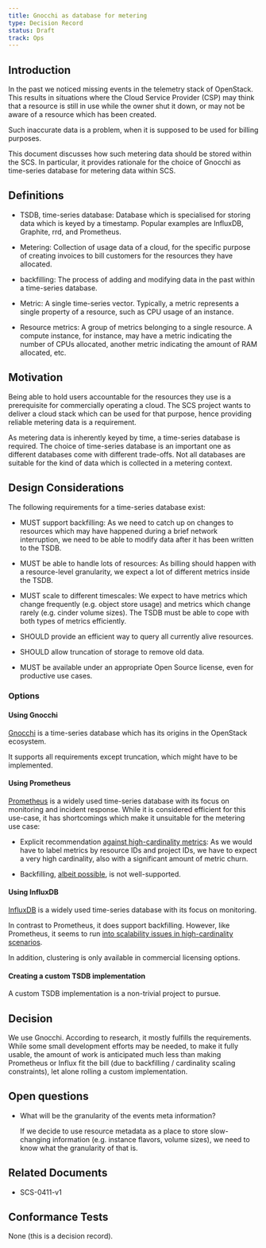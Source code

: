 ```yaml
---
title: Gnocchi as database for metering
type: Decision Record
status: Draft
track: Ops
---
```


<!-- This file uses semantic linebreaks. See <https://sembr.org/> for more info. -->

## Introduction

In the past we noticed missing events in the telemetry stack of OpenStack.
This results in situations where the Cloud Service Provider (CSP)
may think that a resource is still in use while the owner shut it down,
or may not be aware of a resource which has been created.

Such inaccurate data is a problem,
when it is supposed to be used for billing purposes.

This document discusses how such metering data should be stored
within the SCS.
In particular,
it provides rationale for the choice of Gnocchi
as time-series database for metering data
within SCS.

## Definitions

- TSDB, time-series database:
  Database which is specialised for storing data which is keyed by a timestamp.
  Popular examples are InfluxDB, Graphite, rrd, and Prometheus.

- Metering:
  Collection of usage data of a cloud,
  for the specific purpose of creating invoices
  to bill customers for the resources they have allocated.

- backfilling:
  The process of adding and modifying data in the past
  within a time-series database.

- Metric:
  A single time-series vector.
  Typically, a metric represents a single property of a resource,
  such as CPU usage of an instance.

- Resource metrics:
  A group of metrics belonging to a single resource.
  A compute instance, for instance,
  may have a metric indicating the number of CPUs allocated,
  another metric indicating the amount of RAM allocated,
  etc.

## Motivation

Being able to hold users accountable
for the resources they use
is a prerequisite for commercially operating a cloud.
The SCS project wants to deliver a cloud stack
which can be used for that purpose,
hence providing reliable metering data is a requirement.

As metering data is inherently keyed by time,
a time-series database is required.
The choice of time-series database is an important one
as different databases come with different trade-offs.
Not all databases are suitable for the kind of data
which is collected in a metering context.

## Design Considerations

The following requirements for a time-series database exist:

- MUST support backfilling:
  As we need to catch up on changes to resources
  which may have happened during a brief network interruption,
  we need to be able to modify data after it has been written to the TSDB.

- MUST be able to handle lots of resources:
  As billing should happen with a resource-level granularity,
  we expect a lot of different metrics inside the TSDB.

- MUST scale to different timescales:
  We expect to have metrics which change frequently (e.g. object store usage)
  and metrics which change rarely (e.g. cinder volume sizes).
  The TSDB must be able to cope with both types of metrics efficiently.

- SHOULD provide an efficient way to query all currently alive resources.

- SHOULD allow truncation of storage to remove old data.

- MUST be available under an appropriate Open Source license,
  even for productive use cases.

### Options

#### Using Gnocchi

[Gnocchi](https://gnocchi.osci.io/) is a time-series database
which has its origins in the OpenStack ecosystem.

It supports all requirements except truncation,
which might have to be implemented.

#### Using Prometheus

[Prometheus](https://prometheus.io) is a widely used time-series database
with its focus on monitoring and incident response.
While it is considered efficient for this use-case,
it has shortcomings which make it unsuitable for the metering use case:

- Explicit recommendation [against high-cardinality metrics](https://prometheus.io/docs/practices/instrumentation/#do-not-overuse-labels):
  As we would have to label metrics by resource IDs and project IDs,
  we have to expect a very high cardinality,
  also with a significant amount of metric churn.

- Backfilling, [albeit possible](https://prometheus.io/docs/prometheus/latest/storage/#backfilling-from-openmetrics-format), is not well-supported.

#### Using InfluxDB

[InfluxDB](https://www.influxdata.com/) is a widely used time-series database
with its focus on monitoring.

In contrast to Prometheus, it does support backfilling.
However, like Prometheus,
it seems to run [into scalability issues in high-cardinality scenarios](https://docs.influxdata.com/influxdb/cloud/write-data/best-practices/resolve-high-cardinality/).

In addition,
clustering is only available in commercial licensing options.

#### Creating a custom TSDB implementation

A custom TSDB implementation
is a non-trivial project to pursue.

## Decision

We use Gnocchi.
According to research,
it mostly fulfills the requirements.
While some small development efforts may be needed,
to make it fully usable,
the amount of work is anticipated much less
than making Prometheus or Influx fit the bill
(due to backfilling / cardinality scaling constraints),
let alone rolling a custom implementation.

## Open questions

- What will be the granularity of the events meta information?

  If we decide to use resource metadata
  as a place to store slow-changing information
  (e.g. instance flavors, volume sizes),
  we need to know what the granularity of that is.

## Related Documents

- SCS-0411-v1

## Conformance Tests

None (this is a decision record).
